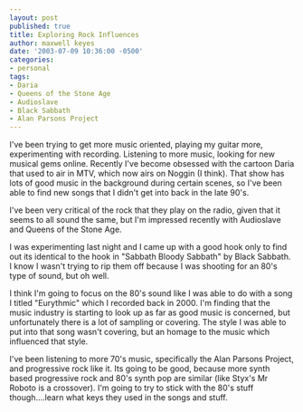 ```yaml
---
layout: post
published: true
title: Exploring Rock Influences
author: maxwell keyes
date: '2003-07-09 10:36:00 -0500'
categories:
- personal
tags:
- Daria
- Queens of the Stone Age
- Audioslave
- Black Sabbath
- Alan Parsons Project
---
```


I've been trying to get more music oriented, playing my guitar more, experimenting with recording. Listening to more
music, looking for new musical gems online. Recently I've become obsessed with the cartoon Daria that used to air in
MTV, which now airs on Noggin (I think). That show has lots of good music in the background during certain scenes, so
I've been able to find new songs that I didn't get into back in the late 90's.

I've been very critical of the rock that they play on the radio, given that it seems to all sound the same, but I'm
impressed recently with Audioslave and Queens of the Stone Age.

I was experimenting last night and I came up with a good hook only to find out its identical to the hook in "Sabbath
Bloody Sabbath" by Black Sabbath. I know I wasn't trying to rip them off because I was shooting for an 80's type of
sound, but oh well.

I think I'm going to focus on the 80's sound like I was able to do with a song I titled "Eurythmic" which I recorded
back in 2000. I'm finding that the music industry is starting to look up as far as good music is concerned, but
unfortunately there is a lot of sampling or covering. The style I was able to put into that song wasn't covering, but an
homage to the music which influenced that style.

I've been listening to more 70's music, specifically the Alan Parsons Project, and progressive rock like it. Its going
to be good, because more synth based progressive rock and 80's synth pop are similar (like Styx's Mr Roboto is a
crossover). I'm going to try to stick with the 80's stuff though....learn what keys they used in the songs and stuff.

